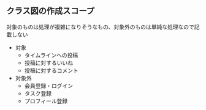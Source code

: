 ## クラス図の作成スコープ

対象のものは処理が複雑になりそうなもの、対象外のものは単純な処理なので記載しない

- 対象
  - タイムラインへの投稿
  - 投稿に対するいいね
  - 投稿に対するコメント
- 対象外
  - 会員登録・ログイン
  - タスク登録
  - プロフィール登録
